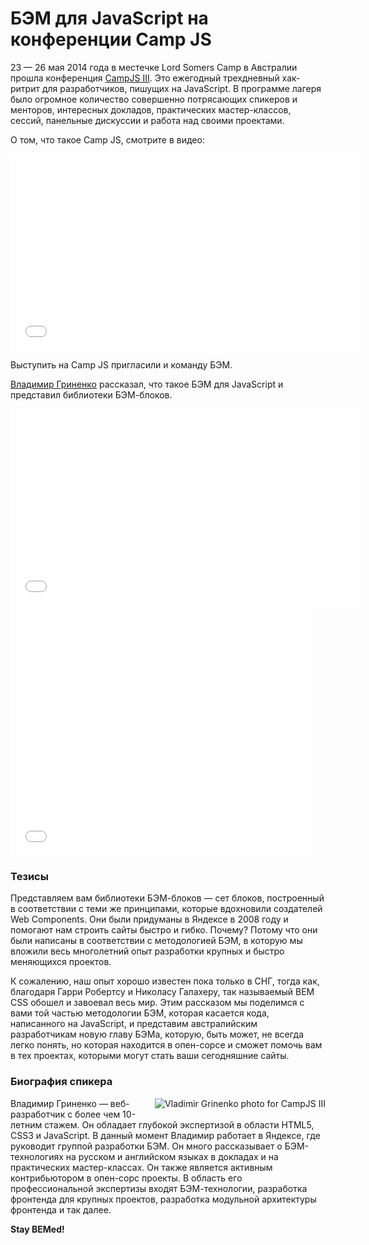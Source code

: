 # БЭМ для JavaScript на конференции Camp JS

23 — 26 мая 2014 года в местечке Lord Somers Camp в Австралии прошла конференция [CampJS III](http://campjs.com/). Это ежегодный трехдневный хак-ритрит для разработчиков, пишущих на JavaScript. В программе лагеря было огромное количество совершенно потрясающих спикеров и менторов, интересных докладов, практических мастер-классов, сессий, панельные дискуссии и работа над своими проектами.

О том, что такое Camp JS, смотрите в видео:

<iframe width="560" height="315" src="//www.youtube.com/embed/4n3UMWHQE-o" frameborder="0" allowfullscreen></iframe>

Выступить на Camp JS пригласили и команду БЭМ.

[Владимир Гриненко](https://ru.bem.info/authors/grinenko-vladimir/) рассказал, что такое БЭМ для JavaScript и представил библиотеки БЭМ-блоков.

<iframe width="560" height="315" src="//www.youtube.com/embed/2r72EjALq2s" frameborder="0" allowfullscreen></iframe>

<iframe src="//www.slideshare.net/slideshow/embed_code/41646260" width="476" height="400" frameborder="0" marginwidth="0" marginheight="0" scrolling="no"></iframe>

### Тезисы

Представляем вам библиотеки БЭМ-блоков — сет блоков, построенный в соответствии с теми же принципами, которые вдохновили создателей Web Components. Они были придуманы в Яндексе в 2008 году и помогают нам строить сайты быстро и гибко. Почему? Потому что они были написаны в соответствии с методологией БЭМ, в которую мы вложили весь многолетний опыт разработки крупных и быстро меняющихся проектов.

К сожалению, наш опыт хорошо известен пока только в СНГ, тогда как, благодаря Гарри Робертсу и Николасу Галахеру, так называемый BEM CSS обошел и завоевал весь мир. Этим рассказом мы поделимся с вами той частью методологии БЭМ, которая касается кода, написанного на JavaScript, и представим австралийским разработчикам новую главу БЭМа, которую, быть может, не всегда легко понять, но которая находится в опен-сорсе и сможет помочь вам в тех проектах, которыми могут стать ваши сегодняшние сайты.

### Биография спикера

<img style="float:right;padding: 0 0 10px 10px" src="https://img-fotki.yandex.ru/get/9805/127846884.248/0_cd7fa_cfde5056_M.jpg" alt="Vladimir Grinenko photo for CampJS III" title="Vladimir Grinenko photo for CampJS III">

Владимир Гриненко — веб-разработчик с более чем 10-летним стажем. Он обладает глубокой экспертизой в области HTML5, CSS3 и JavaScript. В данный момент Владимир работает в Яндексе, где руководит группой разработки БЭМ. Он много рассказывает о БЭМ-технологиях на русском и английском языках в докладах и на практических мастер-классах. Он также является активным контрибьютором в опен-сорс проекты. В область его профессиональной экспертизы входят БЭМ-технологии, разработка фронтенда для крупных проектов, разработка модульной архитектуры фронтенда и так далее.

**Stay BEMed!**
